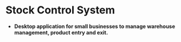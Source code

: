 # Stock Control System

* **Desktop application for small businesses to manage warehouse management, product entry and exit.**

